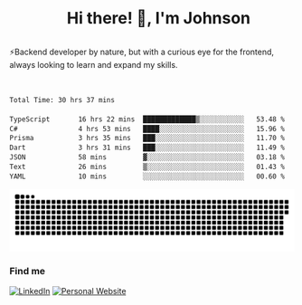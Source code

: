 <div id="user-content-toc">
  <ul align="center">
    <summary><h1 style="display: inline-block">Hi there! 👋, I'm Johnson</h1></summary>
  </ul>
</div>

⚡Backend developer by nature, but with a curious eye for the frontend, always looking to learn and expand my skills.

<br>


<!--START_SECTION:waka-->

```txt
Total Time: 30 hrs 37 mins

TypeScript       16 hrs 22 mins  █████████████▒░░░░░░░░░░░   53.48 %
C#               4 hrs 53 mins   ████░░░░░░░░░░░░░░░░░░░░░   15.96 %
Prisma           3 hrs 35 mins   ███░░░░░░░░░░░░░░░░░░░░░░   11.70 %
Dart             3 hrs 31 mins   ███░░░░░░░░░░░░░░░░░░░░░░   11.49 %
JSON             58 mins         ▓░░░░░░░░░░░░░░░░░░░░░░░░   03.18 %
Text             26 mins         ▒░░░░░░░░░░░░░░░░░░░░░░░░   01.43 %
YAML             10 mins         ░░░░░░░░░░░░░░░░░░░░░░░░░   00.60 %
```

<!--END_SECTION:waka-->

<picture>
  <source  srcset="https://github.com/joshwambere/joshwambere/blob/output/github-contribution-grid-snake-dark.svg?palette=github-dark">
  <source  srcset="https://github.com/joshwambere/joshwambere/blob/output/github-contribution-grid-snake.svg">
  <img alt="github contribution grid snake animation" src="https://github.com/joshwambere/joshwambere/blob/output/github-contribution-grid-snake.svg">
</picture>

### Find me
<a href="https://www.linkedin.com/in/dusabe-johnson" target="_blank"><img src="https://img.shields.io/badge/LinkedIn-%230077B5.svg?&style=flat&logo=linkedin&logoColor=white" alt="LinkedIn"></a>
‎‎ [![Personal Website](https://img.shields.io/badge/visit-Johnsonis.me-blue)](https://johnsonis.me/)
